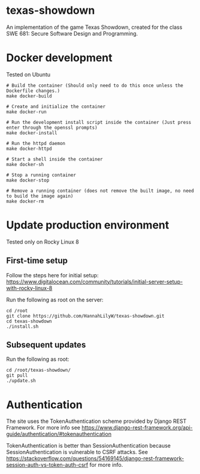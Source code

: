 # texas-showdown
An implementation of the game Texas Showdown, created for the class SWE 681: Secure Software Design and Programming.

# Docker development
Tested on Ubuntu
```
# Build the container (Should only need to do this once unless the Dockerfile changes.)
make docker-build

# Create and initialize the container
make docker-run

# Run the development install script inside the container (Just press enter through the openssl prompts)
make docker-install

# Run the httpd daemon
make docker-httpd

# Start a shell inside the container
make docker-sh

# Stop a running container
make docker-stop

# Remove a running container (does not remove the built image, no need to build the image again)
make docker-rm
```

# Update production environment

Tested only on Rocky Linux 8

## First-time setup

Follow the steps here for initial setup: https://www.digitalocean.com/community/tutorials/initial-server-setup-with-rocky-linux-8

Run the following as root on the server:
```
cd /root
git clone https://github.com/HannahLilyW/texas-showdown.git
cd texas-showdown
./install.sh
```

## Subsequent updates

Run the following as root:

```
cd /root/texas-showdown/
git pull
./update.sh
```

# Authentication
The site uses the TokenAuthentication scheme provided by Django REST Framework. For more info see https://www.django-rest-framework.org/api-guide/authentication/#tokenauthentication

TokenAuthentication is better than SessionAuthentication because SessionAuthentication is vulnerable to CSRF attacks. See https://stackoverflow.com/questions/54169145/django-rest-framework-session-auth-vs-token-auth-csrf for more info.
